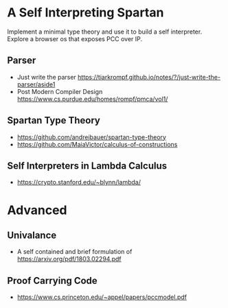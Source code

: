# A Self Interpreting Spartan

Implement a minimal type theory and use it to build a self interpreter. Explore a browser os that exposes PCC over IP.

## Parser

* Just write the parser https://tiarkrompf.github.io/notes/?/just-write-the-parser/aside1
* Post Modern Compiler Design https://www.cs.purdue.edu/homes/rompf/pmca/vol1/

## Spartan Type Theory

* https://github.com/andrejbauer/spartan-type-theory
* https://github.com/MaiaVictor/calculus-of-constructions

## Self Interpreters in Lambda Calculus

* https://crypto.stanford.edu/~blynn/lambda/

# Advanced

## Univalance

* A self contained and brief formulation of https://arxiv.org/pdf/1803.02294.pdf

## Proof Carrying Code

* https://www.cs.princeton.edu/~appel/papers/pccmodel.pdf
